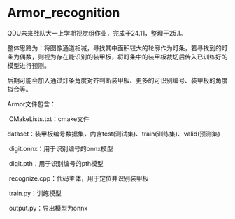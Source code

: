# Armor_recognition
 QDU未来战队大一上学期视觉组作业，完成于24.11，整理于25.1。

整体思路为：将图像通道相减，寻找其中面积较大的轮廓作为灯条，若寻找到的灯条为偶数，则视为存在能识别的装甲板，将灯条中的装甲板裁切后传入已训练好的模型进行预测。

后期可能会加入通过灯条角度对齐判断装甲板、更多的可识别编号、装甲板的角度拟合等。

Armor文件包含：

​	CMakeLists.txt：cmake文件

​	dataset：装甲板编号数据集，内含test(测试集)、train(训练集)、valid(预测集)

​	digit.onnx：用于识别编号的onnx模型

​	digit.pth：用于识别编号的pth模型

​	recognize.cpp：代码主体，用于定位并识别装甲板

​	train.py：训练模型

​	output.py：导出模型为onnx

